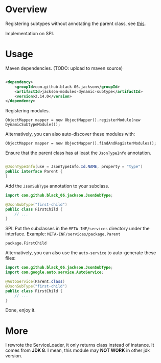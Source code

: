 # Overview

Registering subtypes without annotating the parent class,
see [this](https://github.com/FasterXML/jackson-databind/issues/2104).

Implementation on SPI.

# Usage

Maven dependencies. (TODO: upload to maven source)

```xml

<dependency>
    <groupId>com.github.black-06.jackson</groupId>
    <artifactId>jackson-modules-dynamic-subtype</artifactId>
    <version>2.14.0</version>
</dependency>
```

Registering modules.

```
ObjectMapper mapper = new ObjectMapper().registerModule(new DynamicSubtypeModule());
```

Alternatively, you can also auto-discover these modules with:

```
ObjectMapper mapper = new ObjectMapper().findAndRegisterModules();
```

Ensure that the parent class has at least the `JsonTypeInfo` annotation.

```java

@JsonTypeInfo(use = JsonTypeInfo.Id.NAME, property = "type")
public interface Parent {
}
```

Add the `JsonSubType` annotation to your subclass.

```java
import com.github.black_06.jackson.JsonSubType;

@JsonSubType("first-child")
public class FirstChild {
    // ...
}
```

SPI: Put the subclasses in the `META-INF/services` directory under the interface.
Example: `META-INF/services/package.Parent`

```
package.FirstChild
```

Alternatively, you can also use the `auto-service` to auto-generate these files:

```java
import com.github.black_06.jackson.JsonSubType;
import com.google.auto.service.AutoService;

@AutoService(Parent.class)
@JsonSubType("first-child")
public class FirstChild {
    // ...
}
```

Done, enjoy it.

# More

I rewrote the ServiceLoader, it only returns class instead of instance.
It comes from **JDK 8**.
I mean, this module may **NOT WORK** in other jdk version.